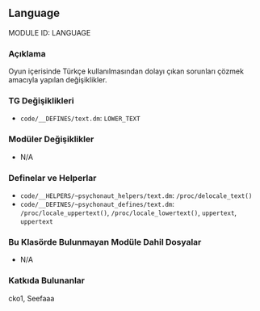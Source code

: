 ## Language

MODULE ID: LANGUAGE

### Açıklama

Oyun içerisinde Türkçe kullanılmasından dolayı çıkan sorunları çözmek amacıyla yapılan değişiklikler.

### TG Değişiklikleri

- `code/__DEFINES/text.dm`: `LOWER_TEXT`

### Modüler Değişiklikler

- N/A

### Definelar ve Helperlar

- `code/__HELPERS/~psychonaut_helpers/text.dm`: `/proc/delocale_text()`
- `code/__DEFINES/~psychonaut_defines/text.dm`: `/proc/locale_uppertext()`, `/proc/locale_lowertext()`, `uppertext`, `uppertext`

### Bu Klasörde Bulunmayan Modüle Dahil Dosyalar

- N/A

### Katkıda Bulunanlar

cko1, Seefaaa
